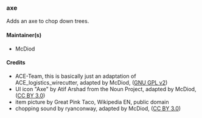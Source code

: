 ### axe
Adds an axe to chop down trees.

#### Maintainer(s)
* McDiod

#### Credits
* ACE-Team, this is basically just an adaptation of ACE_logistics_wirecutter, adapted by McDiod, ([GNU GPL v2](https://github.com/acemod/ACE3/blob/master/LICENSE))
* UI icon "Axe" by Atif Arshad from the Noun Project, adapted by McDiod, ([CC BY 3.0](https://creativecommons.org/licenses/by/3.0/legalcode))
* item picture by Great Pink Taco, Wikipedia EN, public domain
* chopping sound by ryanconway, adapted by McDiod, ([CC BY 3.0](https://creativecommons.org/licenses/by/3.0/legalcode))
